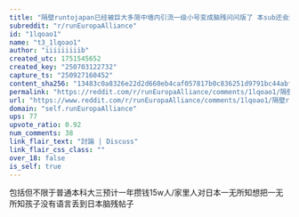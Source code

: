 ```yaml
---
title: "隔壁runtojapan已经被巨大多简中墙内引流一级小号变成脑残问问版了 本sub还会远吗"
subreddit: "r/runEuropaAlliance"
id: "1lqoao1"
name: "t3_1lqoao1"
author: "iiiiiiiiib"
created_utc: 1751545652
created_key: "250703122732"
capture_ts: "250927160452"
content_sha256: "13483c0a8326e22d2d660eb4caf057817b0c836251d9791bc44abf73bce709b4"
permalink: "https://reddit.com/r/runEuropaAlliance/comments/1lqoao1/隔壁runtojapan已经被巨大多简中墙内引流一级小号变成脑残问问版了_本sub还会远吗/"
url: "https://www.reddit.com/r/runEuropaAlliance/comments/1lqoao1/隔壁runtojapan已经被巨大多简中墙内引流一级小号变成脑残问问版了_本sub还会远吗/"
domain: "self.runEuropaAlliance"
ups: 77
upvote_ratio: 0.92
num_comments: 38
link_flair_text: "討論 | Discuss"
link_flair_css_class: ""
over_18: false
is_self: true
---
```


包括但不限于普通本科大三预计一年攒钱15w人/家里人对日本一无所知想把一无所知孩子没有语言丢到日本脑残帖子

